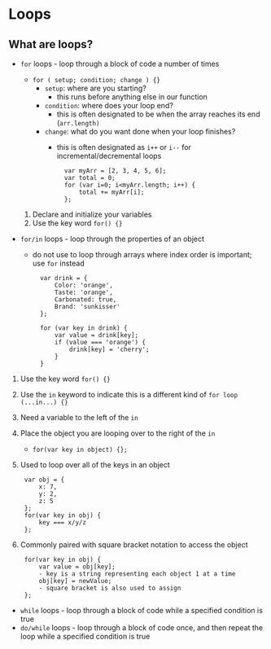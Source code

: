 # Loops

## What are loops?
- `for` loops - loop through a block of code a number of times 
    - `for ( setup; condition; change ) {}`
        - `setup`: where are you starting?  
            - this runs before anything else in our function
        - `condition`: where does your loop end?
            - this is often designated to be when the array reaches its end (`arr.length)`
        - `change`: what do you want done when your loop finishes?
            - this is often designated as `i++` or `i--` for incremental/decremental loops

                    var myArr = [2, 3, 4, 5, 6];
                    var total = 0;
                    for (var i=0; i<myArr.length; i++) {
                        total += myArr[i];
                    };

    1. Declare and initialize your variables
    2. Use the key word `for() {}`

- `for/in` loops - loop through the properties of an object
    - do not use to loop through arrays where index order is important; use `for` instead

            var drink = {
                Color: 'orange',
                Taste: 'orange',
                Carbonated: true,
                Brand: 'sunkisser'
            };

            for (var key in drink) {
                var value = drink[key];
                if (value === 'orange') {
                    drink[key] = 'cherry';
                }
            }

1. Use the key word `for() {}`
2. Use the `in` keyword to indicate this is a different kind of `for loop (...in...) {}`
3. Need a variable to the left of the `in`
4. Place the object you are looping over to the right of the `in`
    - `for(var key in object) {};`
5. Used to loop over all of the keys in an object

        var obj = {
            x: 7,
            y: 2,
            z: 5
        };
        for(var key in obj) {
            key === x/y/z
        };

6. Commonly paired with square bracket notation to access the object

        for(var key in obj) {
            var value = obj[key];
            - key is a string representing each object 1 at a time
            obj[key] = newValue;
            - square bracket is also used to assign
        };

- `while` loops - loop through a block of code while a specified condition is true
- `do/while` loops - loop through a block of code once, and then repeat the loop while a specified condition is true 